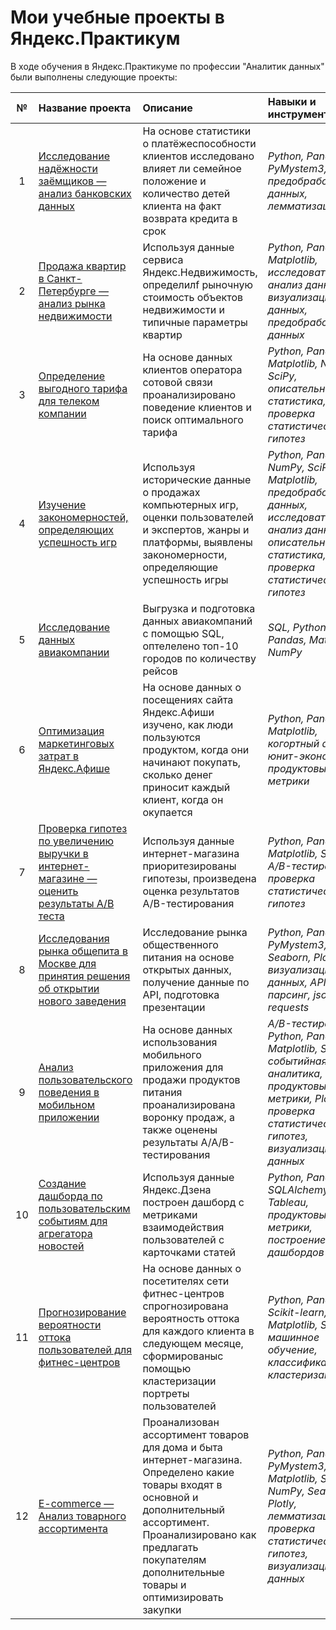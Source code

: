 # Мои учебные проекты в Яндекс.Практикум

В ходе обучения в Яндекс.Практикуме по профессии "Аналитик данных" были выполнены следующие проекты:

|№|Название проекта|Описание|Навыки и инструменты|
|:---:|:--------------------------------|:------------------------------------------|:--------------------- |
|1|[Исследование надёжности заёмщиков — анализ банковских данных]()|На основе статистики о платёжеспособности клиентов исследовано влияет ли семейное положение и количество детей клиента на факт возврата кредита в срок|*Python, Pandas, PyMystem3, предобработка данных, лемматизация*|
|2|[Продажа квартир в Санкт-Петербурге — анализ рынка недвижимости]()|Используя данные сервиса Яндекс.Недвижимость, определилf рыночную стоимость объектов недвижимости и типичные параметры квартир|*Python, Pandas, Matplotlib, исследовательский анализ данных, визуализация данных, предобработка данных*|
|3|[Определение выгодного тарифа для телеком компании]()|На основе данных клиентов оператора сотовой связи проанализировано поведение клиентов и поиск оптимального тарифа|*Python, Pandas, Matplotlib, NumPy, SciPy, описательная статистика, проверка статистических гипотез*|
|4|[Изучение закономерностей, определяющих успешность игр]()|Используя исторические данные о продажах компьютерных игр, оценки пользователей и экспертов, жанры и платформы, выявлены закономерности, определяющие успешность игры|*Python, Pandas, NumPy, SciPy, Matplotlib, предобработка данных, исследовательский анализ данных, описательная статистика, проверка статистических гипотез*|
|5|[Исследование данных авиакомпании]()|Выгрузка и подготовка данных авиакомпаний с помощью SQL, оптелелено топ-10 городов по количеству рейсов|*SQL, Python, Pandas, Matplotlib, NumPy*|
|6|[Оптимизация маркетинговых затрат в Яндекс.Афише]()|На основе данных о посещениях сайта Яндекс.Афиши изучено, как люди пользуются продуктом, когда они начинают покупать, сколько денег приносит каждый клиент, когда он окупается|*Python, Pandas, Matplotlib, когортный анализ, юнит-экономика, продуктовые метрики*|
|7|[Проверка гипотез по увеличению выручки в интернет-магазине — оценить результаты A/B теста]()|Используя данные интернет-магазина приоритезированы гипотезы, произведена оценка результатов A/B-тестирования|*Python, Pandas, Matplotlib, SciPy, A/B-тестирование, проверка статистических гипотез*|
|8|[Исследования рынка общепита в Москве для принятия решения об открытии нового заведения]()|Исследование рынка общественного питания на основе открытых данных, получение данные по API, подготовка презентации|*Python, Pandas, PyMystem3, Seaborn, Plotly, визуализация данных, API, парсинг, json, re, requests*|
|9|[Анализ пользовательского поведения в мобильном приложении]()|На основе данных использования мобильного приложения для продажи продуктов питания проанализирована воронку продаж, а также оценены результаты A/A/B-тестирования|*A/B-тестирование, Python, Pandas, Matplotlib, Seaborn, событийная аналитика, продуктовые метрики, Plotly, проверка статистических гипотез, визуализация данных*|
|10|[Создание дашборда по пользовательским событиям для агрегатора новостей]()|Используя данные Яндекс.Дзена построен дашборд с метриками взаимодействия пользователей с карточками статей|*Python, Pandas, SQLAlchemy, Tableau, продуктовые метрики, построение дашбордов*|
|11|[Прогнозирование вероятности оттока пользователей для фитнес-центров]()|На основе данных о посетителях сети фитнес-центров спрогнозирована вероятность оттока для каждого клиента в следующем месяце, сформированыс помощью кластеризации портреты пользователей|*Python, Pandas, Scikit-learn, Matplotlib, Seaborn, машинное обучение, классификация, кластеризация*|
|12|[E-commerce — Анализ товарного ассортимента]()|Проанализован ассортимент товаров для дома и быта интернет-магазина. Определено какие товары входят в основной и дополнительный ассортимент. Проанализировано как предлагать покупателям дополнительные товары и оптимизировать закупки|*Python, Pandas, PyMystem3, Matplotlib, SciPy, NumPy, Seaborn, Plotly, лемматизация, проверка статистических гипотез, визуализация данных*|